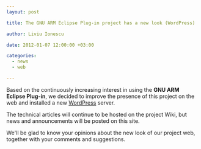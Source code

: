 ```yaml
---
layout: post

title: The GNU ARM Eclipse Plug-in project has a new look (WordPress)

author: Liviu Ionescu

date: 2012-01-07 12:00:00 +03:00

categories:
  - news
  - web

---
```


Based on the continuously increasing interest in using the **GNU ARM Eclipse Plug-in**, we decided to improve the presence of this project on the web and installed a new [WordPress](http://wordpress.org/) server.

The technical articles will continue to be hosted on the project Wiki, but news and announcements will be posted on this site.

We'll be glad to know your opinions about the new look of our project web, together with your comments and suggestions.
